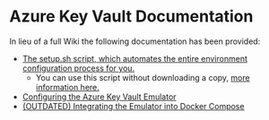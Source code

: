 # Azure Key Vault Documentation

In lieu of a full Wiki the following documentation has been provided:

- [The setup.sh script, which automates the entire environment configuration process for you.](setup.sh)
    - You can use this script without downloading a copy, [more information here.](../README.md#run-the-automated-script)
- [Configuring the Azure Key Vault Emulator](CONFIG.md)
- [(OUTDATED) Integrating the Emulator into Docker Compose](DOCKER-SETUP.md)